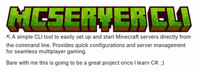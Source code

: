 ![mcserver-cli logo](imgs/mcserver-cli.png)
⛏ A simple CLI tool to easily set up and start Minecraft servers directly from the command line. Provides quick configurations and server management for seamless multiplayer gaming.

Bare with me this is going to be a great project once I learn C#. ;)
